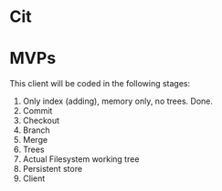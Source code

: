 # Cit

# MVPs

This client will be coded in the following stages:

1. Only index (adding), memory only, no trees. Done.
2. Commit
3. Checkout
4. Branch
5. Merge
6. Trees
7. Actual Filesystem working tree
8. Persistent store
9. Client
